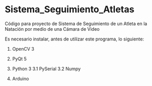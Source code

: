 # Sistema_Seguimiento_Atletas
Código para proyecto de Sistema de Seguimiento de un Atleta en la Natación por medio de una Cámara de Video

Es necesario instalar, antes de utilizar este programa, lo siguiente:
1. OpenCV 3
2. PyQt 5
3. Python 3
  3.1 PySerial
  3.2 Numpy

4. Arduino
